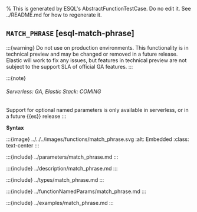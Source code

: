 % This is generated by ESQL's AbstractFunctionTestCase. Do no edit it. See
../README.md for how to regenerate it.

## `MATCH_PHRASE` [esql-match-phrase]

:::{warning}
Do not use on production environments. This functionality is in technical
preview and
may be changed or removed in a future release. Elastic will work to fix any
issues, but features in technical preview
are not subject to the support SLA of official GA features.
:::

:::{note}

###### Serverless: GA, Elastic Stack: COMING

Support for optional named parameters is only available in serverless, or in a
future {{es}} release
:::

**Syntax**

:::{image} ../../../images/functions/match_phrase.svg
:alt: Embedded
:class: text-center
:::

:::{include} ../parameters/match_phrase.md
:::

:::{include} ../description/match_phrase.md
:::

:::{include} ../types/match_phrase.md
:::

:::{include} ../functionNamedParams/match_phrase.md
:::

:::{include} ../examples/match_phrase.md
:::

